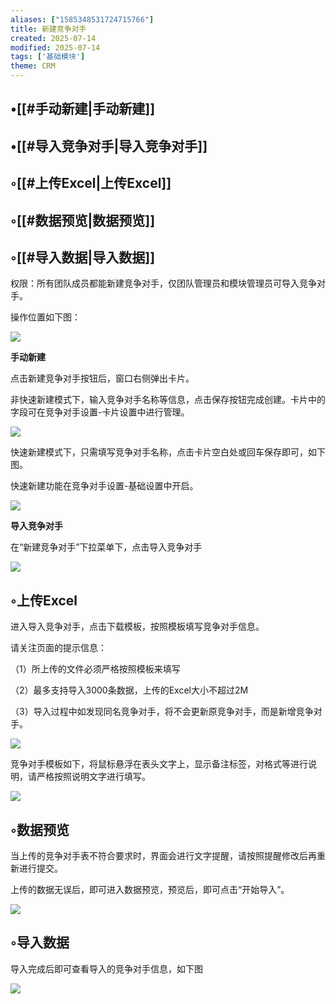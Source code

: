```yaml
---
aliases: ["1585348531724715766"]
title: 新建竞争对手
created: 2025-07-14
modified: 2025-07-14
tags: ['基础模块']
theme: CRM
---
```


## •[[#手动新建|手动新建]]

## •[[#导入竞争对手|导入竞争对手]]

## ◦[[#上传Excel|上传Excel]]

## ◦[[#数据预览|数据预览]]

## ◦[[#导入数据|导入数据]]

权限：所有团队成员都能新建竞争对手，仅团队管理员和模块管理员可导入竞争对手。

操作位置如下图：

![](51715bd85dc06919d1d3c244e323284b.jpg)

**手动新建**

点击新建竞争对手按钮后，窗口右侧弹出卡片。

非快速新建模式下，输入竞争对手名称等信息，点击保存按钮完成创建。卡片中的字段可在竞争对手设置-卡片设置中进行管理。

![](4d71a634476ae8467ccb28370ddf04d0.jpg)

快速新建模式下，只需填写竞争对手名称，点击卡片空白处或回车保存即可，如下图。

快速新建功能在竞争对手设置-基础设置中开启。

![](57645b084dbf03d11539e34b2f115186.jpg)

**导入竞争对手**

在“新建竞争对手”下拉菜单下，点击导入竞争对手

![](eaded814a18992561e598f7461a5806e.jpg)

## ◦上传Excel

进入导入竞争对手，点击下载模板，按照模板填写竞争对手信息。

请关注页面的提示信息：

（1）所上传的文件必须严格按照模板来填写

（2）最多支持导入3000条数据，上传的Excel大小不超过2M

（3）导入过程中如发现同名竞争对手，将不会更新原竞争对手，而是新增竞争对手。

![](fc579a5697abae7356bdd42b678820fa.jpg)

竞争对手模板如下，将鼠标悬浮在表头文字上，显示备注标签，对格式等进行说明，请严格按照说明文字进行填写。

![](ae7e13b06f192ae4c3d82b9facdebea7.jpg)

## ◦数据预览

当上传的竞争对手表不符合要求时，界面会进行文字提醒，请按照提醒修改后再重新进行提交。

上传的数据无误后，即可进入数据预览，预览后，即可点击“开始导入”。

![](031ca54777ba8e3a3ab71561ad503dd1.jpg)

## ◦导入数据

导入完成后即可查看导入的竞争对手信息，如下图

![](16b9ea728c0780c6b2f6677f4bb7f246.jpg)